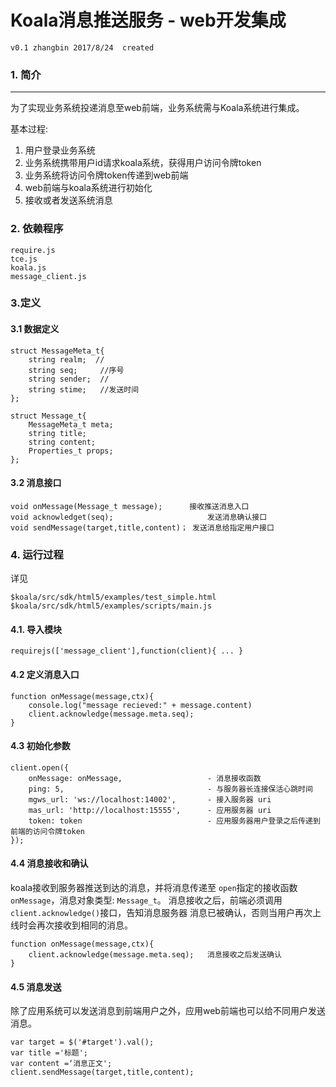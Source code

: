 
# Koala消息推送服务 - web开发集成

	v0.1 zhangbin 2017/8/24  created

### 1. 简介
-------------

为了实现业务系统投递消息至web前端，业务系统需与Koala系统进行集成。

基本过程:

1. 用户登录业务系统
2. 业务系统携带用户id请求koala系统，获得用户访问令牌token
3. 业务系统将访问令牌token传递到web前端
4. web前端与koala系统进行初始化
5. 接收或者发送系统消息


### 2. 依赖程序	
	
	require.js
	tce.js				
	koala.js
	message_client.js
	
### 3.定义

#### 3.1 数据定义

	struct MessageMeta_t{
        string realm;  //
        string seq;     //序号
        string sender;  //
        string stime;   //发送时间
    };

    struct Message_t{
        MessageMeta_t meta;
        string title;
        string content;
        Properties_t props;
    };
    
#### 3.2 消息接口
	void onMessage(Message_t message);     	接收推送消息入口
	void acknowledget(seq);						发送消息确认接口
	void sendMessage(target,title,content)；	发送消息给指定用户接口
	
### 4. 运行过程
详见

	$koala/src/sdk/html5/examples/test_simple.html
	$koala/src/sdk/html5/examples/scripts/main.js

#### 4.1. 导入模块 
		
	requirejs(['message_client'],function(client){ ... }

#### 4.2 定义消息入口
	
	function onMessage(message,ctx){
        console.log("message recieved:" + message.content)
        client.acknowledge(message.meta.seq);
    }
    
#### 4.3 初始化参数
	
	client.open({
    	onMessage: onMessage,					- 消息接收函数
        ping: 5,								- 与服务器长连接保活心跳时间
        mgws_url: 'ws://localhost:14002',		- 接入服务器 uri
        mas_url: 'http://localhost:15555',		- 应用服务器 uri 
        token: token							- 应用服务器用户登录之后传递到前端的访问令牌token
    });
    
#### 4.4 消息接收和确认

koala接收到服务器推送到达的消息，并将消息传递至 `open`指定的接收函数 `onMessage`，消息对象类型: `Message_t`。 消息接收之后，前端必须调用 `client.acknowledge()`接口，告知消息服务器 消息已被确认，否则当用户再次上线时会再次接收到相同的消息。
	
	function onMessage(message,ctx){
        client.acknowledge(message.meta.seq);   消息接收之后发送确认
    }

#### 4.5 消息发送 
除了应用系统可以发送消息到前端用户之外，应用web前端也可以给不同用户发送消息。
	
	var target = $('#target').val();
    var title ='标题';
    var content =‘消息正文';
    client.sendMessage(target,title,content);


	


    
